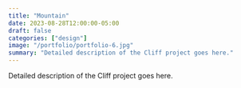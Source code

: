 ```yaml
---
title: "Mountain"
date: 2023-08-28T12:00:00-05:00
draft: false
categories: ["design"]
image: "/portfolio/portfolio-6.jpg"
summary: "Detailed description of the Cliff project goes here."
---
```


Detailed description of the Cliff project goes here.


